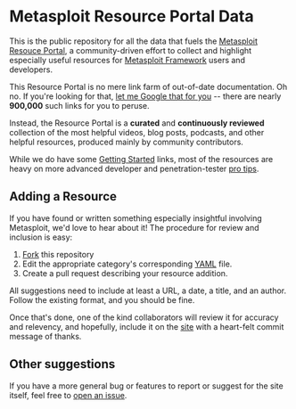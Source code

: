 # Metasploit Resource Portal Data

This is the public repository for all the data that fuels the
[Metasploit Resouce Portal][site], a community-driven effort
to collect and highlight especially useful resources for [Metasploit
Framework][framework] users and developers.

This Resource Portal is no mere link farm of out-of-date documentation.
Oh no. If you're looking for that, [let me Google that for you][lmgtfy]
-- there are nearly **900,000** such links for you to peruse.

Instead, the Resource Portal is a **curated** and **continuously
reviewed** collection of the most helpful videos, blog posts, podcasts,
and other helpful resources, produced mainly by community contributors.

While we do have some [Getting Started][getting-started] links, most of
the resources are heavy on more advanced developer and penetration-tester
[pro tips][pro-tips].

## Adding a Resource

If you have found or written something especially insightful involving
Metasploit, we'd love to hear about it! The procedure for review and
inclusion is easy:

1. [Fork] this repository
1. Edit the appropriate category's corresponding [YAML][psych] file.
1. Create a pull request describing your resource addition.

All suggestions need to include at least a URL, a date, a title, and an
author. Follow the existing format, and you should be fine.

Once that's done, one of the kind collaborators will review it for
accuracy and relevency, and hopefully, include it on the [site] with a
heart-felt commit message of thanks.

## Other suggestions

If you have a more general bug or features to report or suggest for the
site itself, feel free to [open an issue][issues].

  [site]: https://metasploit.github.io
  [framework]: https://github.com/rapid7/metasploit-framework
  [fork]: https://guides.github.com/activities/forking/
  [psych]: https://github.com/tenderlove/psych
  [lmgtfy]: http://lmgtfy.com/?q=metasploit
  [issues]: [https://github.com/metasploit/resource-portal-data/issues]
  [getting-started]: [https://github.com/metasploit/resource-portal-data/blob/master/data/getting_started.yml]
  [pro-tips]: [https://github.com/metasploit/resource-portal-data/blob/master/data/pro_tips.yml]
